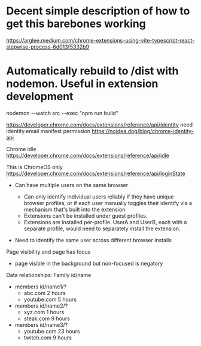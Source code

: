 # Decent simple description of how to get this barebones working
https://arglee.medium.com/chrome-extensions-using-vite-typescript-react-stepwise-process-6d013f5332b9

# Automatically rebuild to /dist with nodemon. Useful in extension development
nodemon --watch src --exec "npm run build"


https://developer.chrome.com/docs/extensions/reference/api/identity
need identity.email manifest permission 
https://noidea.dog/blog/chrome-identity-api

Chrome idle
https://developer.chrome.com/docs/extensions/reference/api/idle

This is ChromeOS only
https://developer.chrome.com/docs/extensions/reference/api/loginState


- Can have multiple users on the same browser
  * Can only identify individual users reliably if they have unique browser profiles, or if each user manually toggles their identify via a mechanism that's built into the extension
  * Extensions can't be installed under guest profiles.
  * Extensions are installed per-profile. UserA and UserB, each with a separate profile, would need to separately install the extension.

    
- Need to identify the same user across different browser installs

Page visibility and page has focus
- page visible in the background but non-focused is negatory


Data relationships:
Family id/name
- members id/name1/?
  - abc.com 2 hours
  - youtube.com 5 hours
- members id/name2/?
  - xyz.com 1 hours
  - steak.com 9 hours
- members id/name3/?
  - youtube.com 23 hours
  - twitch.com 9 hours